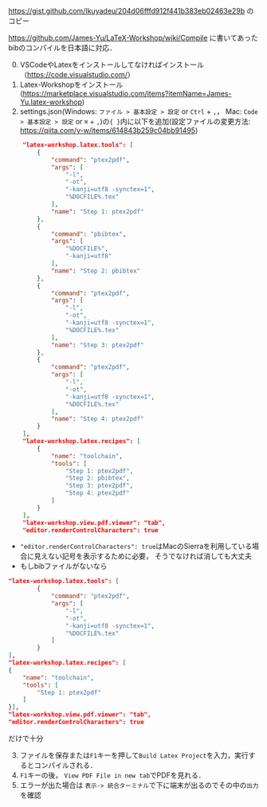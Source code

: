 https://gist.github.com/Ikuyadeu/204d06fffd912f441b383eb02463e29b のコピー


<https://github.com/James-Yu/LaTeX-Workshop/wiki/Compile> に書いてあったbibのコンパイルを日本語に対応．

0. VSCodeやLatexをインストールしてなければインストール（<https://code.visualstudio.com/>）
1. Latex-Workshopをインストール(<https://marketplace.visualstudio.com/items?itemName=James-Yu.latex-workshop>)
2. settings.json(Windows: `ファイル > 基本設定 > 設定` or `Ctrl` + `,`， Mac: `Code > 基本設定 > 設定` or `⌘` + `,`)の`{ }`内に以下を追加(設定ファイルの変更方法: https://qiita.com/y-w/items/614843b259c04bb91495)
```json
    "latex-workshop.latex.tools": [
        {
            "command": "ptex2pdf",
            "args": [
                "-l",
                "-ot",
                "-kanji=utf8 -synctex=1",
                "%DOCFILE%.tex"
            ],
            "name": "Step 1: ptex2pdf"
        },
        {
            "command": "pbibtex",
            "args": [
                "%DOCFILE%",
                "-kanji=utf8"
            ],
            "name": "Step 2: pbibtex"
        },
        {
            "command": "ptex2pdf",
            "args": [
                "-l",
                "-ot",
                "-kanji=utf8 -synctex=1",
                "%DOCFILE%.tex"
            ],
            "name": "Step 3: ptex2pdf"
        },
        {
            "command": "ptex2pdf",
            "args": [
                "-l",
                "-ot",
                "-kanji=utf8 -synctex=1",
                "%DOCFILE%.tex"
            ],
            "name": "Step 4: ptex2pdf"
        }
    ],
    "latex-workshop.latex.recipes": [
        {
            "name": "toolchain",
            "tools": [
                "Step 1: ptex2pdf",
                "Step 2: pbibtex",
                "Step 3: ptex2pdf",
                "Step 4: ptex2pdf"
            ]
        }
    ],
    "latex-workshop.view.pdf.viewer": "tab",
    "editor.renderControlCharacters": true
```
* `"editor.renderControlCharacters": true`はMacのSierraを利用している場合に見えない記号を表示するために必要，
そうでなければ消しても大丈夫
* もしbibファイルがないなら
```json
"latex-workshop.latex.tools": [
        {
            "command": "ptex2pdf",
            "args": [
                "-l",
                "-ot",
                "-kanji=utf8 -synctex=1",
                "%DOCFILE%.tex"
            ]
        }
],
"latex-workshop.latex.recipes": [
{
    "name": "toolchain",
    "tools": [
        "Step 1: ptex2pdf"
    ]
}],
"latex-workshop.view.pdf.viewer": "tab",
"editor.renderControlCharacters": true
```
だけで十分

3. ファイルを保存または`F1`キーを押して`Build Latex Project`を入力，実行するとコンパイルされる．
4. `F1`キーの後， `View PDF File in new tab`でPDFを見れる．
5. エラーが出た場合は `表示-> 統合ターミナル`で下に端末が出るのでその中の`出力`を確認